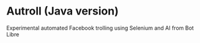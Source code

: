 # Autroll (Java version)
Experimental automated Facebook trolling using Selenium and AI from Bot Libre
